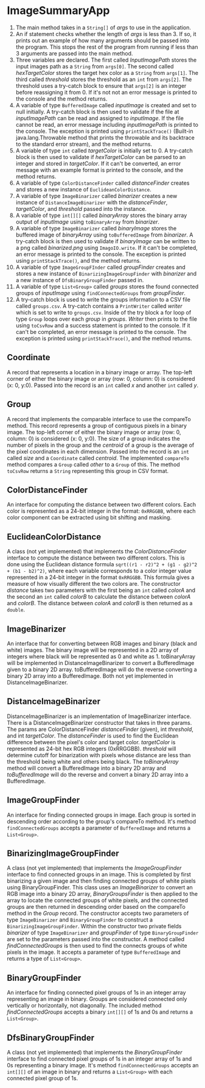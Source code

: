 # ImageSummaryApp

1. The main method takes in a `String[]` of *args* to use in the application.
2. An if statement checks whether the length of *args* is less than 3. If so, it prints out an example of how many arguments should be passed into the program. This stops the rest of the program from running if less than 3 arguments are passed into the main method.
3. Three variables are declared. The first called *InputImagePath* stores the input images path as a `String` from `args[0]`. The second called *hexTargetColor* stores the target hex color as a `String` from `args[1]`. The third called *threshold* stores the threshold as an `int` from `args[2]`. The threshold uses a try-catch block to ensure that `args[2]` is an integer before reassigning it from 0. If it's not not an error message is printed to the console and the method returns.
4. A variable of type `BufferedImage` called *inputImage* is created and set to null initially. A try-catch block is then used to validate if the file at *inputImagePath* can be read and assigned to *inputImage*. If the file cannot be read, an error message including *inputImagePath* is printed to the console. The exception is printed using `printStackTrace()` (Built-in java.lang.Throwable method that prints the throwable and its backtrace to the standard error stream), and the method returns.
5. A variable of type `int` called *targetColor* is initially set to 0. A try-catch block is then used to validate if *hexTargetColor* can be parsed to an integer and stored in *targetColor*. If it can't be converted, an error message with an example format is printed to the console, and the method returns.
6. A variable of type `ColorDistanceFinder` called *distanceFinder* creates and stores a new instance of `EuclideanColorDistance`.
7. A variable of type `ImageBinarizer` called *binarizer* creates a new instance of `DistanceImageBinarizer` with the *distanceFinder*, *targetColor*, and *threshold* passed into the instance.
8. A variable of type `int[][]` called *binaryArray* stores the binary array output of *inputImage* using `toBinaryArray` from *binarizer*.
9. A variable of type `ImageBinarizer` called *binaryImage* stores the buffered image of *binaryArray* using `toBufferedImage` from *binarizer*. A try-catch block is then used to validate if *binaryImage* can be written to a png called *binarized.png* using `ImagoIO.write`. If it can't be completed, an error message is printed to the console. The exception is printed using `printStackTrace()`, and the method returns.
10. A variable of type `ImageGroupFInder` called *groupFinder* creates and stores a new instance of `BinarizingImageGroupFinder` with *binarizer* and a new instance of `DfsBinaryGroupFinder` passed in.
11. A variable of type `List<Group>` called *groups* stores the found connected groups of *inputImage* using `findConnectedGroups` from *groupFinder*.
12. A try-catch block is used to write the groups information to a CSV file called `groups.csv`. A try-catch contains a `PrintWriter` called *writer* which is set to write to `groups.csv`. Inside of the try block a for loop of type `Group` loops over each *group* in *groups*. *Writer* then prints to the file using `toCsvRow` and a success statement is printed to the console. If it can't be completed, an error message is printed to the console. The exception is printed using `printStackTrace()`, and the method returns.

## Coordinate
A record that represents a location in a binary image or array. The top-left corner of either the binary image or array (row: 0, column: 0) is considered (x: 0, y:0). Passed into the record is an `int` called *x* and another `int` called *y*.

## Group
A record that implements the comparable interface to use the compareTo method. This record represents a group of contiguous pixels in a binary image. The top-left corner of either the binary image or array (row: 0, column: 0) is considered (x: 0, y:0). The size of a group indicates the number of pixels in the group and the *centroid* of a group is the average of the pixel coordinates in each dimension. Passed into the record is an `int` called *size* and a `Coordinate` called *centroid*. The implemented `compareTo` method compares a `Group` called *other* to a `Group` of this. The method `toCsvRow` returns a `String` representing this group in CSV format.


## ColorDistanceFinder
An interface for computing the distance between two different colors. Each color is represented as a 24-bit integer in the format: `0xRRGGBB`, where each color component can be extracted using bit shifting and masking. 

## EuclideanColorDistance
A class (not yet implemented) that implements the *ColorDistanceFinder* interface to compute the distance between two different colors. This is done using the Euclidean distance formula `sqrt((r1 - r2)^2 + (g1 - g2)^2 + (b1 - b2)^2)`, where each variable corresponds to a color integer value represented in a 24-bit integer in the format `0xRRGGBB`. This formula gives a measure of how visually different the two colors are. The constructor *distance* takes two parameters with the first being an `int` called *colorA* and the second an `int` called *colorB* to calculate the distance between *colorA* and *colorB*. The distance between *colorA* and *colorB* is then returned as a `double`.

## ImageBinarizer
An interface that for converting between RGB images and binary (black and white) images. The binary image will be represented in a 2D array of integers where black will be represented as 0 and white as 1. toBinaryArray will be implemented in DistanceImageBinarizer to convert a BufferedImage given to a binary 2D array. toBufferedImage will do the reverse converting a binary 2D array into a BufferedImage. Both not yet implemented in DistanceImageBinarizer.

## DistanceImageBinarizer
DistanceImageBinarizer is an implementation of ImageBinarizer interface. There is a DistanceImageBinarizer constructor that takes in three params. The params are ColorDistanceFinder *distanceFinder* (given), int *threshold*, and int *targetColor*. The *distanceFinder* is used to find the Euclidean difference between the pixel's color and target color. *targetColor* is represented as 24-bit hex RGB integers (0xRRGGBB). *threshold* will determine cutoff for binarization with pixels whose distance are less than the threshold being white and others being black. The *toBinaryArray* method will convert a BufferedImage into a binary 2D array and *toBufferedImage* will do the reverse and convert a binary 2D array into a BufferedImage.

## ImageGroupFinder
An interface for finding connected groups in image. Each group is sorted in descending order according to the group's compareTo method. It's method `findConnectedGroups` accepts a parameter of `BufferedImage` and returns a `List<Group>`.

## BinarizingImageGroupFinder
A class (not yet implemented) that implements the *ImageGroupFinder* interface to find connected groups in an image. This is completed by first binarizing a given image and then finding connected groups of white pixels using BinaryGroupFinder. This class uses an *ImageBinarizer* to convert an RGB image into a binary 2D array,  *BinaryGroupsFinder* is then applied to the array to locate the connected groups of white pixels, and the connected groups are then returned in descending order based on the compareTo method in the *Group* record. The constructor accepts two parameters of type `ImageBinarizer` and `BinaryGroupFinder` to construct a `BinarizingImageGroupFinder`. Within the constructor two private fields *binarizer* of type `ImageBinarizer` and *groupFinder* of type `BinaryGroupFinder` are set to the parameters passed into the constructor. A method called *findConnectedGroups* is then used to find the connects groups of white pixels in the image. It accepts a parameter of type `BufferedImage` and returns a type of `List<Group>`.

## BinaryGroupFinder
An interface for finding connected pixel groups of 1s in an integer array representing an image in binary. Groups are considered connected only vertically or horizontally, not diagonally. The included method *findConnectedGroups* accepts a binary `int[][]` of 1s and 0s and returns a `List<Group>`.

## DfsBinaryGroupFinder
A class (not yet implemented) that implements the *BinaryGroupFinder* interface to find connected pixel groups of 1s in an integer array of 1s and 0s representing a binary image. It's method `findConnectedGroups` accepts an `int[][]` of an image in binary and returns a `List<Group>` with each connected pixel group of 1s. 